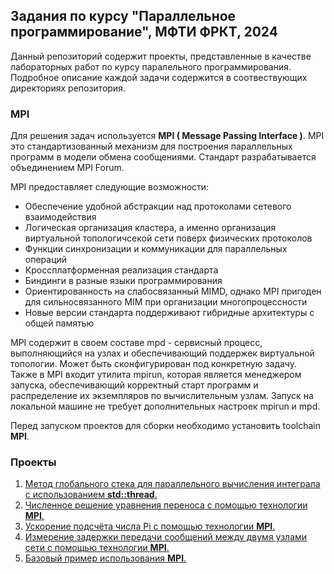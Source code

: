 ## Задания по курсу "Параллельное программирование", МФТИ ФРКТ, 2024

Данный репозиторий содержит проекты, представленные в качестве лабораторных работ по курсу паралельного программирования. Подробное описание каждой задачи содержится в соотвествующих директориях репозитория. 

### MPI
Для решения задач используется **MPI ( Message Passing Interface )**. MPI это стандартизованный механизм для построения параллельных программ в модели обмена сообщениями. Стандарт разрабатывается объединением MPI Forum.

MPI предоставляет следующие возможности: 
- Обеспечение удобной абстракции над протоколами сетевого взаимодействия
- Логическая организация кластера, а именно организация виртуальной топологичсекой сети поверх физических протоколов
- Функции синхронизации и коммуникации для параллельных операций
- Кроссплатформенная реализация стандарта
- Биндинги в разные языки программирования
- Ориентированность на слабосвязанный MIMD, однако MPI пригоден для сильносвязанного MIM при организации многопроцессности
- Новые версии стандарта поддерживают гибридные архитектуры с общей памятью

MPI содержит в своем составе mpd - сервисный процесс, выполняющийся на узлах и обеспечивающий поддержек виртуальной топологии. Может быть сконфигурирован под конкретную задачу. Также в MPI входит утилита mpirun, которая является менеджером запуска, обеспечивающий корректный старт программ и распределение их экземпляров по вычислительным узлам. Запуск на локальной машине не требует дополнительных настроек mpirun и mpd.

Перед запуском проектов для сборки необходимо установить toolchain **MPI**. 

### 

### Проекты
1. [Метод глобального стека для параллельного вычисления интеграла с использованием **std::thread**.](https://github.com/RustamSubkhankulov/parprog/tree/main/global_stack)
2. [Численное решение уравнения переноса с помощью технологии **MPI**.](https://github.com/RustamSubkhankulov/parprog/tree/main/transfer_equation)
3. [Ускорение подсчёта числа Pi с помощью технологии **MPI**.](https://github.com/RustamSubkhankulov/parprog/tree/main/pi_estimation)
4. [Измерение задержки передачи сообщений между двумя узлами сети с помощью технологии **MPI**.](https://github.com/RustamSubkhankulov/parprog/tree/main/comm_delay)
5. [Базовый пример использования **MPI**.](https://github.com/RustamSubkhankulov/parprog/tree/main/basic)
